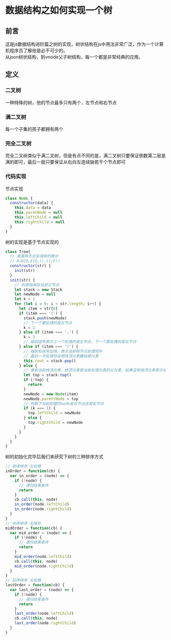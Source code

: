 # 数据结构之如何实现一个树
## 前言
这是js数据结构进阶篇之树的实现，树状结构在js中用法非常广泛，作为一个计算机程序员了解他是必不可少的。  
从json树状结构，到vnode父子树结构，每一个都是非常经典的应用。  
## 定义
### 二叉树
一种特殊的树，他的节点最多只有两个，左节点和右节点
### 满二叉树
每一个子集的孩子都拥有两个
### 完全二叉树
完全二叉树类似于满二叉树，但是有点不同的是，满二叉树只要保证倒数第二层是满的即可，最后一层只要保证从右向左连续缺若干个节点即可
### 代码实现
节点实现
```javascript
class Node {
  constructor(data) {
    this.data = data
    this.parenNode = null
    this.leftChild = null
    this.rightChild = null
  }
}
```
树的实现是基于节点实现的
```javascript
class Tree{
  // 用某种方式实现树的表示
  // A(B(D,E(G,)),C(,F))
  constructor(str) {
    init(str)
  }
  init(str) {
    // 利用栈保存当前父节点
    let stack = new Stack
    let newNode = null
    let k = 1
    for (let i = 0; i < str.length; i++) {
      let item = str[0]
      if (item === '(') {
        stack.push(newNode)
        // 下一个要处理的是左节点
        k = 1
      } else if (item === ',') {
        k = 2
        // 碰到逗号表示上一个处理的是左节点，下一个要处理的是右节点
      } else if (item === ')') {
        // 碰到右括号出栈，表示当前树节点处理完毕
        // 最后一次处理将会把栈顶元素覆给根元素
        this.root = stack.pop()
      } else {
        // 拿到当前栈顶元素，栈顶元素是当前处理元素的父元素，如果没有栈顶元素表示处理完毕
        let top = stack.top()
        if (!top) {
          return
        }
        newNode = new Node(item)
        newNode.parentNode = top
        // 判断下当前处理的node是左节点还是右节点
        if (k === 1) {
          top.leftChild = newNode
        } else {
          top.rightChild = newNode
        }
      }
    } 
  }
}
```
树的初始化完毕后我们来研究下树的三种排序方式

```javascript
// 前序排序 左右根
inOrder = function(cb) {
  var in_order = (node) => {
    if (!node) {
      // 递归结束条件
      return
    }
    cb.call(this, node)
    in_order(node.leftChild)
    in_order(node.rightChild)
  }
}
// 中序排序 左根右
midOrder = function(cb) {
  var mid_order = (node) => {
    if (!node) {
      // 递归结束条件
      return
    }
    mid_order(node.leftChild)
    cb.call(this, node)
    mid_order(node.rightChild)
  }
}
// 后序排序 左右根
lastOrder = function(cb) {
  var last_order = (node) => {
    if (!node) {
      // 递归结束条件
      return
    }
    last_order(node.leftChild)
    cb.call(this, node)
    last_order(node.rightChild)
  }
}
```
